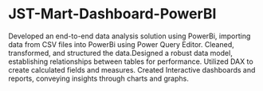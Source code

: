 # JST-Mart-Dashboard-PowerBI
   Developed an end-to-end data analysis solution using PowerBi, importing data from CSV files into PowerBi using Power Query Editor. Cleaned, transformed, and structured the data.Designed a robust data model, establishing relationships between tables for performance. Utilized DAX to create calculated fields and measures. Created Interactive dashboards and reports, conveying insights through charts and graphs. 
